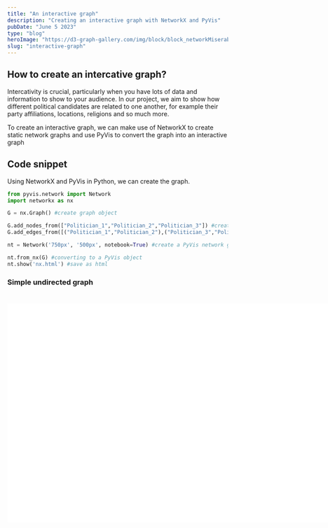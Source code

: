 ```yaml
---
title: "An interactive graph"
description: "Creating an interactive graph with NetworkX and PyVis"
pubDate: "June 5 2023"
type: "blog"
heroImage: "https://d3-graph-gallery.com/img/block/block_networkMiserable.png"
slug: "interactive-graph"
---
```

## How to create an intercative graph?

Intercativity is crucial, particularly when you have lots of data and information to show to your audience. In our project, we aim to show how different political candidates are related to one another, for example their party affiliations, locations, religions and so much more. 

To create an interactive graph, we can make use of NetworkX to create static network graphs and use PyVis to convert the graph into an interactive graph

## Code snippet

Using NetworkX and PyVis in Python, we can create the graph.
```python
from pyvis.network import Network
import networkx as nx

G = nx.Graph() #create graph object

G.add_nodes_from(["Politician_1","Politician_2","Politician_3"]) #create nodes
G.add_edges_from([("Politician_1","Politician_2"),("Politician_3","Politician_1")]) #create edges 

nt = Network('750px', '500px', notebook=True) #create a PyVis network graph of 500px * 500px

nt.from_nx(G) #converting to a PyVis object 
nt.show('nx.html') #save as html
```
<!-- Interactive graph below-->
### Simple undirected graph
<html>
    <head>
        <meta charset="utf-8">
            <script src="lib/bindings/utils.js"></script>
            <link rel="stylesheet" href="https://cdnjs.cloudflare.com/ajax/libs/vis-network/9.1.2/dist/dist/vis-network.min.css" integrity="sha512-WgxfT5LWjfszlPHXRmBWHkV2eceiWTOBvrKCNbdgDYTHrT2AeLCGbF4sZlZw3UMN3WtL0tGUoIAKsu8mllg/XA==" crossorigin="anonymous" referrerpolicy="no-referrer" />
            <script src="https://cdnjs.cloudflare.com/ajax/libs/vis-network/9.1.2/dist/vis-network.min.js" integrity="sha512-LnvoEWDFrqGHlHmDD2101OrLcbsfkrzoSpvtSQtxK3RMnRV0eOkhhBN2dXHKRrUU8p2DGRTk35n4O8nWSVe1mQ==" crossorigin="anonymous" referrerpolicy="no-referrer">
            </script>
        <center>
          <h1></h1>
        </center>
        <style type="text/css">
             #mynetwork {
                 width: 750px;
                 height: 500px;
                 background-color: #ffffff;
                 /* border: 1px solid lightgray; */
                 position: relative;
                 float: left;
             }    
        </style>
    </head>
    <body>
        <div class="card" style="width: 100%">
            <div id="mynetwork" class="card-body"></div>
        </div>
        <script type="text/javascript">
              // initialize global variables.
              var edges;
              var nodes;
              var allNodes;
              var allEdges;
              var nodeColors;
              var originalNodes;
              var network;
              var container;
              var options, data;
              var filter = {
                  item : '',
                  property : '',
                  value : []
              };
              // This method is responsible for drawing the graph, returns the drawn network
              function drawGraph() {
                  var container = document.getElementById('mynetwork');
                  // parsing and collecting nodes and edges from the python
                  nodes = new vis.DataSet([{"color": "#97c2fc", "id": "Politician_1", "label": "Politician_1", "shape": "dot", "size": 15}, {"color": "#97c2fc", "id": "Politician_2", "label": "Politician_2", "shape": "dot", "size": 10}, {"color": "#97c2fc", "id": "Politician_3", "label": "Politician_3", "shape": "dot", "size": 10}]);
                  edges = new vis.DataSet([{"from": "Politician_1", "to": "Politician_2", "width": 1}, {"from": "Politician_1", "to": "Politician_3", "width": 1}]);
                  nodeColors = {};
                  allNodes = nodes.get({ returnType: "Object" });
                  for (nodeId in allNodes) {
                    nodeColors[nodeId] = allNodes[nodeId].color;
                  }
                  allEdges = edges.get({ returnType: "Object" });
                  // adding nodes and edges to the graph
                  data = {nodes: nodes, edges: edges};
                  var options = {
    "configure": {
        "enabled": false
    },
    "edges": {
        "color": {
            "inherit": true
        },
        "smooth": {
            "enabled": true,
            "type": "dynamic"
        }
    },
    "interaction": {
        "dragNodes": true,
        "hideEdgesOnDrag": false,
        "hideNodesOnDrag": false
    },
    "physics": {
        "enabled": true,
        "stabilization": {
            "enabled": true,
            "fit": true,
            "iterations": 1000,
            "onlyDynamicEdges": false,
            "updateInterval": 50
        }
    }
};
                network = new vis.Network(container, data, options);
                return network;
                }
              drawGraph();
        </script>
    </body>
</html>
